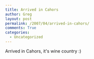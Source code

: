 ```yaml
---
title: Arrived in Cahors
author: Greg
layout: post
permalink: /2007/04/arrived-in-cahors/
comments: True
categories:
  - Uncategorized
---
```

Arrived in Cahors, it's wine country :)